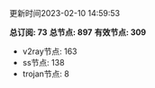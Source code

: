 更新时间2023-02-10 14:59:53

**总订阅: 73**
**总节点: 897**
**有效节点: 309**
- v2ray节点: 163
- ss节点: 138
- trojan节点: 8
